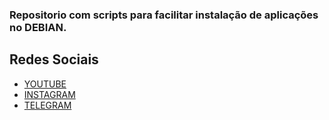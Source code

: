 ### Repositorio com scripts para facilitar instalação de aplicações no DEBIAN.


## Redes Sociais

* [YOUTUBE](https://www.youtube.com/channel/UCxLDS2BGdf6nX5z33-Depgg?view_as=subscriber)
* [INSTAGRAM](https://www.instagram.com/sstc_info_ti/)
* [TELEGRAM](https://t.me/sstc2019)
